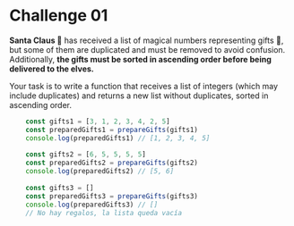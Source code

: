 Challenge 01
====

**Santa Claus 🎅** has received a list of magical numbers representing gifts 🎁, but some of them are duplicated and must be removed to avoid confusion. Additionally, **the gifts must be sorted in ascending order before being delivered to the elves.**

Your task is to write a function that receives a list of integers (which may include duplicates) and returns a new list without duplicates, sorted in ascending order.

```javascript
    const gifts1 = [3, 1, 2, 3, 4, 2, 5]
    const preparedGifts1 = prepareGifts(gifts1)
    console.log(preparedGifts1) // [1, 2, 3, 4, 5]
    
    const gifts2 = [6, 5, 5, 5, 5]
    const preparedGifts2 = prepareGifts(gifts2)
    console.log(preparedGifts2) // [5, 6]
    
    const gifts3 = []
    const preparedGifts3 = prepareGifts(gifts3)
    console.log(preparedGifts3) // []
    // No hay regalos, la lista queda vacía
```